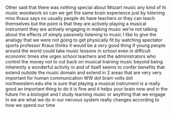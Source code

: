 Other said that there was nothing special about Mozart music any kind of hi music woodwork so can we 
get the same brain experience just by listening miss Kraus says no usually people do have teachers or 
they can teach themselves but the point is that they are actively playing a musical instrument they are 
actively engaging in making music we’re not talking about the effects of simply passively listening to 
music I like to give the analogy that we were not going to get physically fit by watching spectator sports 
professor Kraus thinks it would be a very good thing if young people around the world could take music 
lessons in school even in difficult economic times she urges school teachers and the administrators who 
control the money not to cut back on musical training music beyond being inherently a wonderful 
activity in and of itself seems to confer benefits that extend outside the music domain and extend in 2 
areas that are very very important for human communication WW dot brain volts dot northwestern.edu 
she is sure that playing a musical instrument is a really good an important thing to do it is fine and it 
helps your brain now and in the future I’m a biologist and I study learning music or anything that we 
engage in we are what we do in our nervous system really changes according to how we spend our time
